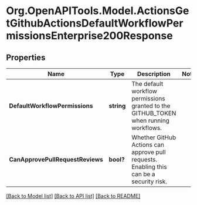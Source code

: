 # Org.OpenAPITools.Model.ActionsGetGithubActionsDefaultWorkflowPermissionsEnterprise200Response

## Properties

Name | Type | Description | Notes
------------ | ------------- | ------------- | -------------
**DefaultWorkflowPermissions** | **string** | The default workflow permissions granted to the GITHUB_TOKEN when running workflows. | 
**CanApprovePullRequestReviews** | **bool?** | Whether GitHub Actions can approve pull requests. Enabling this can be a security risk. | 

[[Back to Model list]](../README.md#documentation-for-models) [[Back to API list]](../README.md#documentation-for-api-endpoints) [[Back to README]](../README.md)

